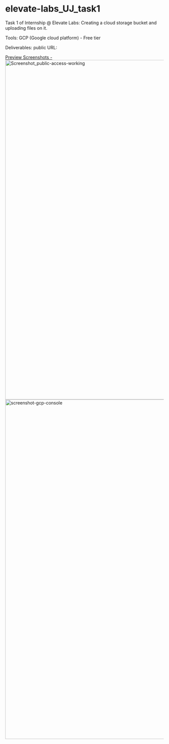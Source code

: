 # elevate-labs_UJ_task1
Task 1 of Internship @ Elevate Labs:
Creating a cloud storage bucket and uploading files on it.

Tools: GCP (Google cloud platform) - Free tier

Deliverables:
public URL: <a href="https://storage.googleapis.com/bucket-hello-duniya_elevate-labs/kitten.png">

Preview Screenshots -
<img width="1920" height="1080" alt="Screenshot_public-access-working" src="https://github.com/user-attachments/assets/ddbb210d-a76c-41e4-ac8c-2b4da269cf0c" />
<img width="1920" height="1080" alt="screenshot-gcp-console" src="https://github.com/user-attachments/assets/71cf32ad-0dbd-41d7-ba33-e629ab781f24" />
